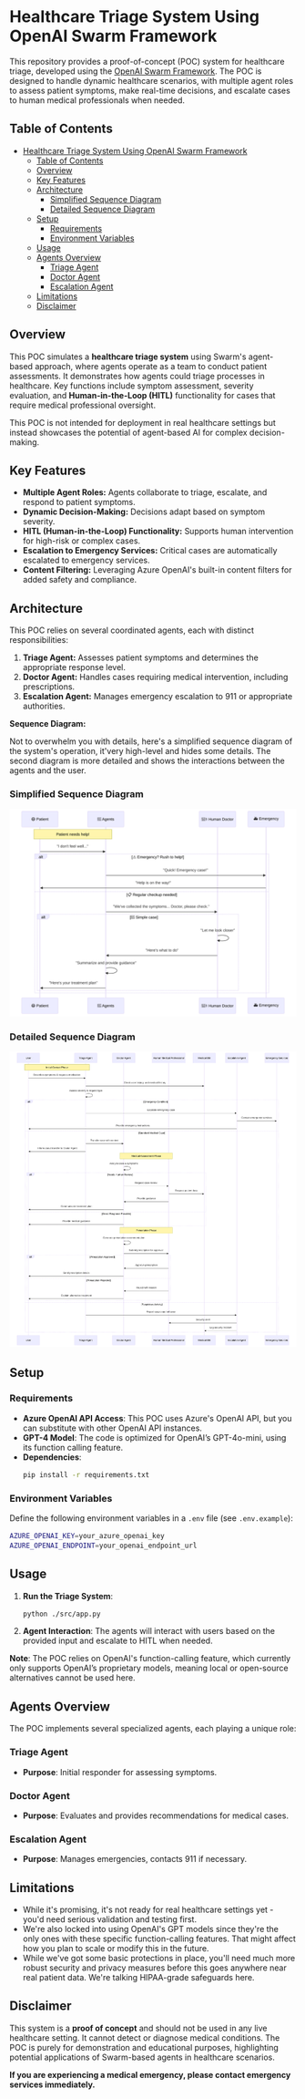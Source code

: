 # Healthcare Triage System Using OpenAI Swarm Framework

This repository provides a proof-of-concept (POC) system for healthcare triage, developed using the [OpenAI Swarm Framework](https://github.com/openai/swarm). The POC is designed to handle dynamic healthcare scenarios, with multiple agent roles to assess patient symptoms, make real-time decisions, and escalate cases to human medical professionals when needed.

## Table of Contents  
- [Healthcare Triage System Using OpenAI Swarm Framework](#healthcare-triage-system-using-openai-swarm-framework)
  - [Table of Contents](#table-of-contents)
  - [Overview](#overview)
  - [Key Features](#key-features)
  - [Architecture](#architecture)
    - [Simplified Sequence Diagram](#simplified-sequence-diagram)
    - [Detailed Sequence Diagram](#detailed-sequence-diagram)
  - [Setup](#setup)
    - [Requirements](#requirements)
    - [Environment Variables](#environment-variables)
  - [Usage](#usage)
  - [Agents Overview](#agents-overview)
    - [Triage Agent](#triage-agent)
    - [Doctor Agent](#doctor-agent)
    - [Escalation Agent](#escalation-agent)
  - [Limitations](#limitations)
  - [Disclaimer](#disclaimer)

## Overview

This POC simulates a **healthcare triage system** using Swarm's agent-based approach, where agents operate as a team to conduct patient assessments. It demonstrates how agents could triage processes in healthcare. Key functions include symptom assessment, severity evaluation, and **Human-in-the-Loop (HITL)** functionality for cases that require medical professional oversight.

This POC is not intended for deployment in real healthcare settings but instead showcases the potential of agent-based AI for complex decision-making.

## Key Features

- **Multiple Agent Roles:** Agents collaborate to triage, escalate, and respond to patient symptoms.
- **Dynamic Decision-Making:** Decisions adapt based on symptom severity.
- **HITL (Human-in-the-Loop) Functionality:** Supports human intervention for high-risk or complex cases.
- **Escalation to Emergency Services:** Critical cases are automatically escalated to emergency services.
- **Content Filtering:** Leveraging Azure OpenAI's built-in content filters for added safety and compliance.

## Architecture
This POC relies on several coordinated agents, each with distinct responsibilities:

1. **Triage Agent:** Assesses patient symptoms and determines the appropriate response level.
2. **Doctor Agent:** Handles cases requiring medical intervention, including prescriptions.
3. **Escalation Agent:** Manages emergency escalation to 911 or appropriate authorities.

**Sequence Diagram:** 

Not to overwhelm you with details, here's a simplified sequence diagram of the system's operation, it'very high-level and hides some details. The second diagram is more detailed and shows the interactions between the agents and the user.

### Simplified Sequence Diagram
![sequence_diagram](./images/sequence-simpl-diagram.svg)

### Detailed Sequence Diagram
![sequence_diagram](./images/sequence-diagram.svg) 

## Setup

### Requirements

- **Azure OpenAI API Access**: This POC uses Azure's OpenAI API, but you can substitute with other OpenAI API instances.
- **GPT-4 Model**: The code is optimized for OpenAI’s GPT-4o-mini, using its function calling feature.
- **Dependencies**:
  ```bash
  pip install -r requirements.txt
  ```

### Environment Variables

Define the following environment variables in a `.env` file (see `.env.example`):
```bash
AZURE_OPENAI_KEY=your_azure_openai_key
AZURE_OPENAI_ENDPOINT=your_openai_endpoint_url
```

## Usage

1. **Run the Triage System**:
   ```bash
   python ./src/app.py
   ```
2. **Agent Interaction**: The agents will interact with users based on the provided input and escalate to HITL when needed.

**Note**: The POC relies on OpenAI's function-calling feature, which currently only supports OpenAI’s proprietary models, meaning local or open-source alternatives cannot be used here.

## Agents Overview

The POC implements several specialized agents, each playing a unique role:

### Triage Agent
- **Purpose**: Initial responder for assessing symptoms.

### Doctor Agent
- **Purpose**: Evaluates and provides recommendations for medical cases.

### Escalation Agent
- **Purpose**: Manages emergencies, contacts 911 if necessary.

## Limitations

- While it's promising, it's not ready for real healthcare settings yet - you'd need serious validation and testing first.
- We're also locked into using OpenAI's GPT models since they're the only ones with these specific function-calling features. That might affect how you plan to scale or modify this in the future.
- While we've got some basic protections in place, you'll need much more robust security and privacy measures before this goes anywhere near real patient data. We're talking HIPAA-grade safeguards here.

## Disclaimer

This system is a **proof of concept** and should not be used in any live healthcare setting. It cannot detect or diagnose medical conditions. The POC is purely for demonstration and educational purposes, highlighting potential applications of Swarm-based agents in healthcare scenarios.

**If you are experiencing a medical emergency, please contact emergency services immediately.**
